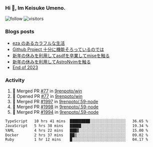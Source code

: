 ### Hi 👋, Im Keisuke Umeno.

<!--
**9renpoto/9renpoto** is a ✨ _special_ ✨ repository because its `README.md` (this file) appears on your GitHub profile.

Here are some ideas to get you started:

- 🔭 I’m currently working on ...
- 🌱 I’m currently learning ...
- 👯 I’m looking to collaborate on ...
- 🤔 I’m looking for help with ...
- 💬 Ask me about ...
- 📫 How to reach me: ...
- 😄 Pronouns: ...
- ⚡ Fun fact: ...
-->

![follow](https://img.shields.io/github/followers/9renpoto?label=Follow&style=social)
![visitors](https://komarev.com/ghpvc/?username=9renpoto&label=Profile%20views&color=0e75b6&style=flat)

### Blogs posts

<!-- BLOG-POST-LIST:START -->
- [eza のあるカラフルな生活](https://9renpoto.win/entry/2024/02/01/eza)
- [Github Project 十分に機能そろっているのでは](https://9renpoto.win/entry/2024/01/14/gh-projects)
- [新年の休みを利用してasdfを卒業してmiseを触る](https://9renpoto.win/entry/2024/01/07/mise)
- [新年の休みを利用してAstroNvimを触る](https://9renpoto.win/entry/2024/01/03/new-year-holidays)
- [End of 2023](https://9renpoto.win/entry/2023/12/31/end)
<!-- BLOG-POST-LIST:END -->

### Activity

<!--START_SECTION:activity-->
1. 🎉 Merged PR [#77](https://github.com/9renpoto/win/pull/77) in [9renpoto/win](https://github.com/9renpoto/win)
2. 💪 Opened PR [#77](https://github.com/9renpoto/win/pull/77) in [9renpoto/win](https://github.com/9renpoto/win)
3. 🎉 Merged PR [#1997](https://github.com/9renpoto/.59-node/pull/1997) in [9renpoto/.59-node](https://github.com/9renpoto/.59-node)
4. 🎉 Merged PR [#1998](https://github.com/9renpoto/.59-node/pull/1998) in [9renpoto/.59-node](https://github.com/9renpoto/.59-node)
5. 🎉 Merged PR [#1994](https://github.com/9renpoto/.59-node/pull/1994) in [9renpoto/.59-node](https://github.com/9renpoto/.59-node)
<!--END_SECTION:activity-->

<!--START_SECTION:waka-->

```txt
TypeScript   10 hrs 41 mins  █████████░░░░░░░░░░░░░░░░   36.65 %
JavaScript   5 hrs 38 mins   █████░░░░░░░░░░░░░░░░░░░░   19.34 %
YAML         4 hrs 22 mins   ███▓░░░░░░░░░░░░░░░░░░░░░   15.00 %
Docker       2 hrs 37 mins   ██▒░░░░░░░░░░░░░░░░░░░░░░   09.02 %
Ruby         1 hr 12 mins    █░░░░░░░░░░░░░░░░░░░░░░░░   04.17 %
```

<!--END_SECTION:waka-->
